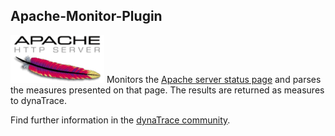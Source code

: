 ## Apache-Monitor-Plugin

![images/logo_apachehttpd.png](images/logo_apachehttpd.png)
Monitors the [Apache server status page](http://httpd.apache.org/docs/2.0/mod/mod_status.html) and parses the measures presented on that page. The results are returned as measures to dynaTrace.

Find further information in the [dynaTrace community](https://community.compuwareapm.com/community/display/DL/Apache+Monitor+Plugin).     

